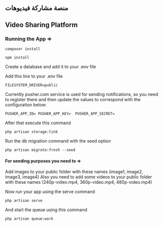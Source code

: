 ## منصة مشاركة فيديوهات  
## Video Sharing Platform

### Running the App =>

`composer install`

`npm install`
 
Create a database and add it to your .env file

Add this line to your .env file

`FILESYSTEM_DRIVER=public`

Currently pusher.com service is used for sending notifications, so you need to register there and then
update the values to correspond with the configuration below:

`PUSHER_APP_ID=
PUSHER_APP_KEY= 
PUSHER_APP_SECRET=`

After that execute this command

`php artisan storage:link`

Run the db migration command with the seed option

`php artisan migrate:fresh --seed`

#### For seeding purposes you need to =>
Add images to your public folder with these names (image1, image2, image3, image4)
Also you need to add some videos to your public folder with these names (240p-video.mp4, 360p-video.mp4, 480p-video.mp4)

Now run your app using the serve command

`php artisan serve`

And start the queue using this command

`php artisan queue:work`
